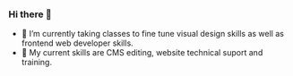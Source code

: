 ### Hi there 👋
- 🔭 I’m currently taking classes to fine tune visual design skills as well as frontend web developer skills.
- 🌱 My current skills are CMS editing, website technical suport and training.

<!--
**csherndon/csherndon** is a ✨ _special_ ✨ repository because its `README.md` (this file) appears on your GitHub profile.

Here are some ideas to get you started:

- 🔭 I’m currently working on ...
- 🌱 I’m currently learning ...
- 👯 I’m looking to collaborate on ...
- 🤔 I’m looking for help with ...
- 💬 Ask me about ...
- 📫 How to reach me: ...
- 😄 Pronouns: ...
- ⚡ Fun fact: ...
-->

